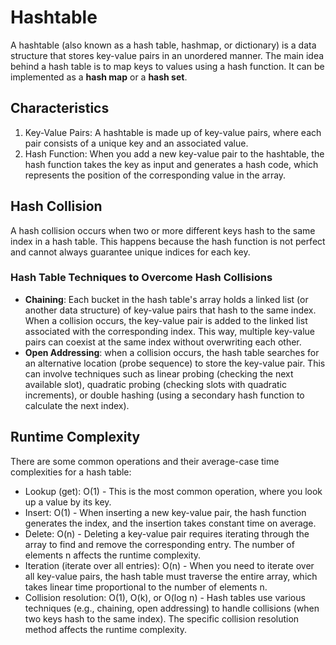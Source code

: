 # Hashtable

A hashtable (also known as a hash table, hashmap, or dictionary) is a data structure that stores key-value pairs in an unordered manner. The main idea behind a hash table is to map keys to values using a hash function.
It can be implemented as a **hash map** or a **hash set**.

## Characteristics
1. Key-Value Pairs: A hashtable is made up of key-value pairs, where each pair consists of a unique key and an associated value.
2. Hash Function: When you add a new key-value pair to the hashtable, the hash function takes the key as input and generates a hash code, which represents the position of the corresponding value in the array.

## Hash Collision
A hash collision occurs when two or more different keys hash to the same index in a hash table. This happens because the hash function is not perfect and cannot always guarantee unique indices for each key.

### Hash Table Techniques to Overcome Hash Collisions
- **Chaining**: Each bucket in the hash table's array holds a linked list (or another data structure) of key-value pairs that hash to the same index. When a collision occurs, the key-value pair is added to the linked list associated with the corresponding index. This way, multiple key-value pairs can coexist at the same index without overwriting each other.
- **Open Addressing**: when a collision occurs, the hash table searches for an alternative location (probe sequence) to store the key-value pair. This can involve techniques such as linear probing (checking the next available slot), quadratic probing (checking slots with quadratic increments), or double hashing (using a secondary hash function to calculate the next index).

## Runtime Complexity
There are some common operations and their average-case time complexities for a hash table:
- Lookup (get): O(1) - This is the most common operation, where you look up a value by its key.
- Insert: O(1) - When inserting a new key-value pair, the hash function generates the index, and the insertion takes constant time on average.
- Delete: O(n) - Deleting a key-value pair requires iterating through the array to find and remove the corresponding entry. The number of elements n affects the runtime complexity.
- Iteration (iterate over all entries): O(n) - When you need to iterate over all key-value pairs, the hash table must traverse the entire array, which takes linear time proportional to the number of elements n.
- Collision resolution: O(1), O(k), or O(log n) - Hash tables use various techniques (e.g., chaining, open addressing) to handle collisions (when two keys hash to the same index). The specific collision resolution method affects the runtime complexity.
